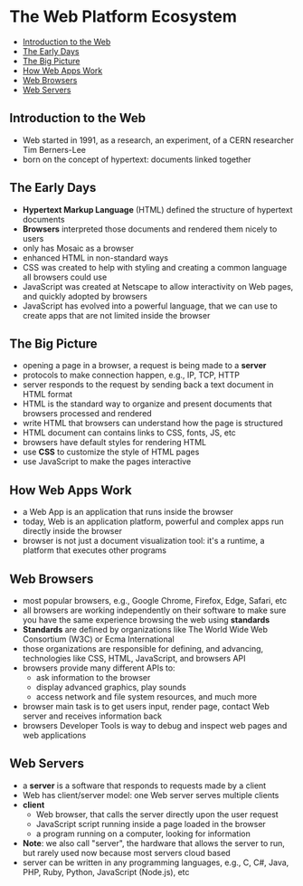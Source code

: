 # The Web Platform Ecosystem

- [Introduction to the Web](#introduction-to-the-web)
- [The Early Days](#the-early-days)
- [The Big Picture](#the-big-picture)
- [How Web Apps Work](#how-web-apps-work)
- [Web Browsers](#web-browsers)
- [Web Servers](#web-servers)


## Introduction to the Web

- Web started in 1991, as a research, an experiment, of a CERN researcher Tim Berners-Lee
- born on the concept of hypertext: documents linked together


## The Early Days

- **Hypertext Markup Language** (HTML) defined the structure of hypertext documents
- **Browsers** interpreted those documents and rendered them nicely to users
- only has Mosaic as a browser
- enhanced HTML in non-standard ways
- CSS was created to help with styling and creating a common language all browsers could use
- JavaScript was created at Netscape to allow interactivity on Web pages, and quickly adopted by browsers
- JavaScript has evolved into a powerful language, that we can use to create apps that are not limited inside the browser


## The Big Picture

- opening a page in a browser, a request is being made to a **server**
- protocols to make  connection happen, e.g., IP, TCP, HTTP
- server responds to the request by sending back a text document in HTML format
- HTML is the standard way to organize and present documents that browsers processed and rendered
- write HTML that browsers can understand how the page is structured
- HTML document can contains links to CSS, fonts, JS, etc
- browsers have default styles for rendering HTML
- use **CSS** to customize the style of HTML pages
- use JavaScript to make the pages interactive


## How Web Apps Work

- a Web App is an application that runs inside the browser
- today, Web is an application platform, powerful and complex apps run directly inside the browser
- browser is not just a document visualization tool: it's a runtime, a platform that executes other programs


## Web Browsers

- most popular browsers, e.g., Google Chrome, Firefox, Edge, Safari, etc
- all browsers are working independently on their software to make sure you have the same experience browsing the web using **standards**
- **Standards** are defined by organizations like The World Wide Web Consortium (W3C) or Ecma International
- those organizations are responsible for defining, and advancing, technologies like CSS, HTML, JavaScript, and browsers API
- browsers provide many different APIs to:
  - ask information to the browser
  - display advanced graphics, play sounds
  - access network and file system resources, and much more
- browser main task is to get users input, render page, contact Web server and receives information back
- browsers Developer Tools is way to debug and inspect web pages and web applications


## Web Servers

- a **server** is a software that responds to requests made by a client
- Web has client/server model: one Web server serves multiple clients
- **client**
  - Web browser, that calls the server directly upon the user request
  - JavaScript script running inside a page loaded in the browser
  - a program running on a computer, looking for information
- **Note**: we also call "server", the hardware that allows the server to run, but rarely used now because most servers cloud based
- server can be written in any programming languages, e.g., C, C#, Java, PHP, Ruby, Python, JavaScript (Node.js), etc
